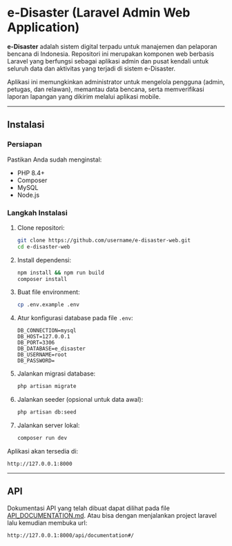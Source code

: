 # e-Disaster (Laravel Admin Web Application)

**e-Disaster** adalah sistem digital terpadu untuk manajemen dan pelaporan bencana di Indonesia.
Repositori ini merupakan komponen web berbasis Laravel yang berfungsi sebagai aplikasi admin dan pusat kendali untuk seluruh data dan aktivitas yang terjadi di sistem e-Disaster.

Aplikasi ini memungkinkan administrator untuk mengelola pengguna (admin, petugas, dan relawan), memantau data bencana, serta memverifikasi laporan lapangan yang dikirim melalui aplikasi mobile.

---

## Instalasi

### Persiapan

Pastikan Anda sudah menginstal:

* PHP 8.4+
* Composer
* MySQL
* Node.js

### Langkah Instalasi

1. Clone repositori:

   ```bash
   git clone https://github.com/username/e-disaster-web.git
   cd e-disaster-web
   ```

2. Install dependensi:

   ```bash
   npm install && npm run build
   composer install
   ```

3. Buat file environment:

   ```bash
   cp .env.example .env
   ```

4. Atur konfigurasi database pada file `.env`:

   ```
   DB_CONNECTION=mysql
   DB_HOST=127.0.0.1
   DB_PORT=3306
   DB_DATABASE=e_disaster
   DB_USERNAME=root
   DB_PASSWORD=
   ```

5. Jalankan migrasi database:

   ```bash
   php artisan migrate
   ```

6. Jalankan seeder (opsional untuk data awal):

   ```bash
   php artisan db:seed
   ```

7. Jalankan server lokal:

   ```bash
   composer run dev
   ```

Aplikasi akan tersedia di:

```
http://127.0.0.1:8000
```

---

## API
Dokumentasi API yang telah dibuat dapat dilihat pada file [API_DOCUMENTATION.md](API_DOCUMENTATION.md). Atau bisa dengan menjalankan project laravel lalu kemudian membuka url:

```
http://127.0.0.1:8000/api/documentation#/
```
